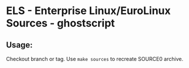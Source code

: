 # ELS - Enterprise Linux/EuroLinux Sources - ghostscript
 
## Usage:
  Checkout branch or tag. Use `make sources` to recreate  SOURCE0 archive.
